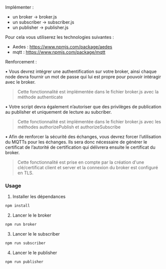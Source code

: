 Implémenter :
- un broker -> broker.js
- un subscriber -> subscriber.js
- un publisher -> publisher.js

Pour cela vous utiliserez les technologies suivantes : 
- Aedes : https://www.npmjs.com/package/aedes
- mqtt : https://www.npmjs.com/package/mqtt

Renforcement :

• Vous devrez intégrer une authentification sur votre broker, ainsi chaque node devra fournir un mot de passe qui lui est propre pour pouvoir intéragir avec le broker.
> Cette fonctionnalité est implémentée dans le fichier broker.js avec la méthode authenticate

• Votre script devra également n’autoriser que des privilèges de publication au publisher et uniquement de lecture au subcriber.
> Cette fonctionnalité est implémentée dans le fichier broker.js avec les méthodes authorizePublish et authorizeSubscribe

• Afin de renforcer la sécurité des échanges, vous devrez forcer l’utilisation du MQTTs pour les échanges. Ils sera donc nécessaire de générer le certificat de l’autorité de certification qui délivrera ensuite le certificat du broker.
> Cette fonctionnalité est prise en compte par la création d'une clé/certificat client et server et la connexion du broker est configuré en TLS.

### Usage

1. Installer les dépendances
```js
npm install
```
2. Lancer le le broker
```js
npm run broker
```
3. Lancer le le subscriber
```js
npm run subscriber
```
4. Lancer le le publisher
```js
npm run publisher
```
